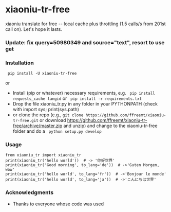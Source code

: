 # xiaoniu-tr-free

xiaoniu translate for free -- local cache plus throttling (1.5 calls/s from 201st call on). Let's hope it lasts.

### Update: fix query=50980349 and source="text", resort to use get

### Installation
``` pip install -U xiaoniu-tr-free```

or
* Install (pip or whatever) necessary requirements, e.g. ```
pip install requests_cache langid``` or ```
pip install -r requirements.txt```
* Drop the file xiaoniu_tr.py in any folder in your PYTHONPATH (check with import sys; print(sys.path)
* or clone the repo (e.g., ```git clone https://github.com/ffreemt/xiaoniu-tr-free.git``` or download https://github.com/ffreemt/xiaoniu-tr-free/archive/master.zip and unzip) and change to the xiaoniu-tr-free folder and do a ```
python setup.py develop```

### Usage

```
from xiaoniu_tr import xiaoniu_tr
print(xiaoniu_tr('hello world'))  # -> '你好世界'
print(xiaoniu_tr('Good morning', to_lang='de'))  # ->'Guten Morgen, wow'
print(xiaoniu_tr('hello world', to_lang='fr'))  # ->'Bonjour le monde'
print(xiaoniu_tr('hello world', to_lang='ja'))  # ->'こんにちは世界'
```

### Acknowledgments

* Thanks to everyone whose code was used
